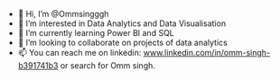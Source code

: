 - 👋 Hi, I’m @Ommsingggh
- 👀 I’m interested in Data Analytics and Data Visualisation
- 🌱 I’m currently learning Power BI and SQL
- 💞️ I’m looking to collaborate on projects of data analytics 
- 📫 You can reach me on linkedin: www.linkedin.com/in/omm-singh-b391741b3 or search for Omm singh.


